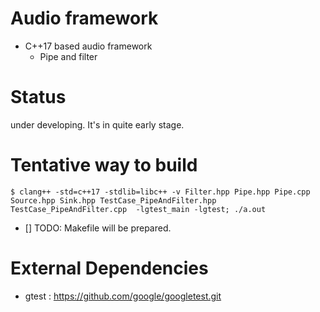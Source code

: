 # Audio framework

* C++17 based audio framework
  * Pipe and filter
  

# Status

under developing. It's in quite early stage.

# Tentative way to build

```
$ clang++ -std=c++17 -stdlib=libc++ -v Filter.hpp Pipe.hpp Pipe.cpp Source.hpp Sink.hpp TestCase_PipeAndFilter.hpp TestCase_PipeAndFilter.cpp  -lgtest_main -lgtest; ./a.out
```

* [] TODO: Makefile will be prepared.

# External Dependencies

* gtest : https://github.com/google/googletest.git